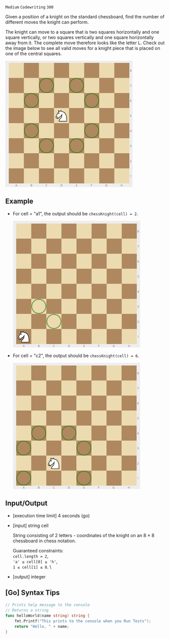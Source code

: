 `Medium`	`Codewriting` 	`300`

Given a position of a knight on the standard chessboard, find the number of different moves the knight can perform.

The knight can move to a square that is two squares horizontally and one square vertically, or two squares vertically and one square horizontally away from it. The complete move therefore looks like the letter L. Check out the image below to see all valid moves for a knight piece that is placed on one of the central squares.

![knight](knight.jpg)

## Example

- For cell = "a1", the output should be
`chessKnight(cell) = 2`.

    ![knight1](ex_1.jpg)

- For cell = "c2", the output should be
`chessKnight(cell) = 6`.

    ![knight1](ex_2.jpg)

## Input/Output

- [execution time limit] 4 seconds (go)

- [input] string cell

    String consisting of 2 letters - coordinates of the knight on an 8 × 8 chessboard in chess notation.

    Guaranteed constraints: \
    `cell.length = 2`, \
    `'a' ≤ cell[0] ≤ 'h'`, \
    `1 ≤ cell[1] ≤ 8`. \

- [output] integer

## [Go] Syntax Tips

``` go
// Prints help message to the console
// Returns a string
func helloWorld(name string) string {
    fmt.Printf("This prints to the console when you Run Tests");
    return "Hello, " + name;
}
```
